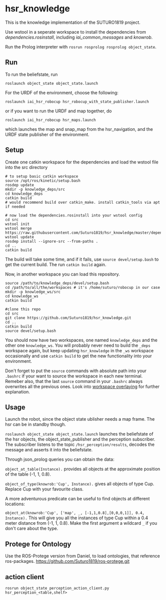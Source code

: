 # hsr_knowledge

This is the knowledge implementation of the SUTURO1819 project.

Use wstool in a seperate workspace to install the dependencies from *dependencies.rosinstall*, including *iai_common_messages* and *knowrob*.

Run the Prolog interpreter with `rosrun rosprolog rosprolog object_state`.

## Run

To run the beliefstate, run

```
roslaunch object_state object_state.launch
```

For the URDF of the environment, choose the following:

```
roslaunch iai_hsr_robocup hsr_robocup_with_state_publisher.launch
```

or if you want to run the URDF and map together, do

```
roslaunch iai_hsr_robocup hsr_maps.launch
```

which launches the map and snap_map from the hsr_navigation, and the URDF state publisher of the environment.

## Setup

Create one catkin workspace for the dependencies and load the wstool file into the src directory

```
# to setup basic catkin workspace
source /opt/ros/kinetic/setup.bash
rosdep update
mkdir -p knowledge_deps/src
cd knowledge_deps
catkin build 
# would recommend build over catkin_make. install catkin_tools via apt if needed

# now load the dependencies.rosinstall into your wstool config 
cd src
wstool init
wstool merge https://raw.githubusercontent.com/Suturo1819/hsr_knowledge/master/dependencies.rosinstall
wstool update
rosdep install --ignore-src --from-paths .
cd ..
catkin build
```

The build will take some time, and if it fails, use `source devel/setup.bash` to get the current build. The run `catkin build` again.

Now, in another workspace you can load this repository.

```
source /path/to/knowledge_deps/devel/setup.bash
cd /path/to/all/the/workspaces # it's /home/suturo/robocup in our case
mkdir -p knowledge_ws/src
cd knowledge_ws
catkin build

#clone this repo
cd src
git clone https://github.com/Suturo1819/hsr_knowledge.git
cd ..
catkin build
source devel/setup.bash 
```

You should now have two workspaces, one named `knowledge_deps` and the other one `knowledge_ws`. You will probably never need to build the `_deps` workspace again, but keep updating `hsr_knowledge` in the `_ws` workspace occasionally and use `catkin build` to get the new functionality into your environment.

Don't forget to put the `source` commands with absolute path into your `.bashrc` if your want to source the workspace in each new terminal. Remeber also, that the last `source` command in your `.bashrc` always overwrites all the previous ones. Look into [workspace overlaying](http://wiki.ros.org/catkin/Tutorials/workspace_overlaying) for further explanation.

## Usage

Launch the robot, since the object state ublisher needs a map frame. The hsr can be in standby though.

`roslaunch object_state object_state.launch` launches the beliefstate of the hsr objects, the object_state_publisher and the perception subscriber. The subscriber listens to the topic `/hsr_perception/results`, decodes the message and asserts it into the beliefstate.

Through json_prolog queries you can obtain the data:

`object_at_table(Instance).` provides all objects at the approximate position of the table (-1, 1, 0.8).

`object_of_type(knowrob:'Cup', Instance).` gives all objects of type Cup. Replace Cup with your favourite class.

A more adventurous predicate can be useful to find objects at different locations:

`object_at(knowrob:'Cup', ['map', _, [-1,1,0.8],[0,0,0,1]], 0.4, Instance).` This will give you all the instances of type Cup within a 0.4 meter distance from (-1, 1, 0.8). Make the first argument a wildcard `_` if you don't care about the type.

## Protege for Ontology

Use the ROS-Protege version from Daniel, to load ontologies, that reference ros-packages. https://github.com/Suturo1819/ros-protege.git

## action client
`rosrun object_state perception_action_client.py hsr_perception_<table,shelf>`
